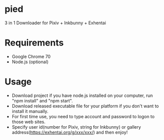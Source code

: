# pied
3 in 1 Downloader for Pixiv + Inkbunny + Exhentai

# Requirements
* Google Chrome 70
* Node.js (optional)

# Usage
* Download project if you have node.js installed on your computer, run "npm install" and "npm start".
* Download released executable file for your platform if you don't want to install it manually.
* For first time use, you need to type account and password to logon to those web sites.
* Specify user id(number for Pixiv, string for Inkbunny) or gallery address(https://exhentai.org/g/xxx/xxx/) and then enjoy!
